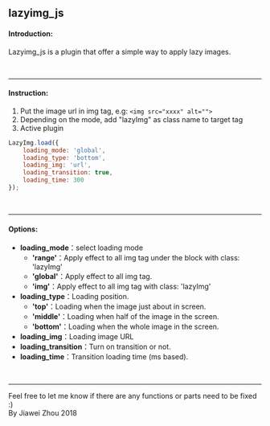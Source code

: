 
lazyimg_js
---
#### Introduction:
Lazyimg_js is a plugin that offer a simple way to apply lazy images.

<br/>

---

#### Instruction:
1. Put the image url in img tag, e.g: `<img src="xxxx" alt="">`
2. Depending on the mode, add "lazyImg" as class name to target tag
3. Active plugin
```javascript
LazyImg.load({
    loading_mode: 'global',
    loading_type: 'bottom',
    loading_img: 'url',
    loading_transition: true,
    loading_time: 300
});
```

<br/>

---

#### Options:
+ **loading_mode**：select loading mode
	+ **'range'**：Apply effect to all img tag under the block with class: 'lazyImg'
	+ **'global'**：Apply effect to all img tag.
    + **'img'**：Apply effect to all img tag with class: 'lazyImg'
+ **loading_type**：Loading position.
	+ **'top'**：Loading when the image just about in screen.
	+ **'middle'**：Loading when half of the image in the screen.
	+ **'bottom'**：Loading when the whole image in the screen.
+ **loading_img**：Loading image URL
+ **loading_transition**：Turn on transition or not.
+ **loading_time**：Transition loading time (ms based).

<br/>

---
Feel free to let me know if there are any functions or parts need to be fixed :)
<br>By Jiawei Zhou 2018
